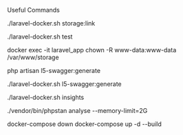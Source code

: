 Useful Commands

./laravel-docker.sh storage:link

./laravel-docker.sh test  

docker exec -it laravel_app chown -R www-data:www-data /var/www/storage

php artisan l5-swagger:generate

./laravel-docker.sh l5-swagger:generate

./laravel-docker.sh insights

./vendor/bin/phpstan analyse --memory-limit=2G



docker-compose down
docker-compose up -d --build

